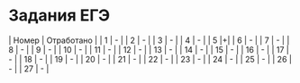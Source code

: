 # Задания ЕГЭ
| Номер | Отработано |
| 1 | - |
| 2 | - |
| 3 | - |
| 4 | - |
| 5 |+|
| 6 | - |
| 7 | - |
| 8 | - |
| 9 | - |
| 10 | - |
| 11 | - |
| 12 | - |
| 13 | - |
| 14 | - |
| 15 | - |
| 16 | - |
| 17 | - |
| 18 | - |
| 19 | - |
| 20 | - |
| 21 | - |
| 22 | - |
| 23 | - |
| 24 | - |
| 25 | - |
| 26 | - |
| 27 | - |
